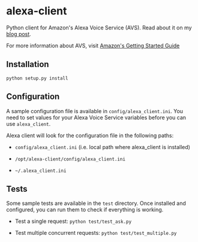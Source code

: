 # alexa-client

Python client for Amazon's Alexa Voice Service (AVS). Read about it on my [blog post](http://ewenchou.github.io/blog/2016/03/20/alexa-voice-service/).

For more information about AVS, visit [Amazon's Getting Started Guide](http://amzn.to/1Uui0QW)

## Installation

    python setup.py install

## Configuration

A sample configuration file is available in `config/alexa_client.ini`. You need to set values for your Alexa Voice Service variables before you can use `alexa_client`.

Alexa client will look for the configuration file in the following paths:

* `config/alexa_client.ini` (i.e. local path where alexa_client is installed)

* `/opt/alexa-client/config/alexa_client.ini`

* `~/.alexa_client.ini`

## Tests

Some sample tests are available in the `test` directory. Once installed and configured, you can run them to check if everything is working.

* Test a single request: `python test/test_ask.py`

* Test multiple concurrent requests: `python test/test_multiple.py`
